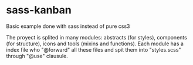 # sass-kanban
Basic example done with sass instead of pure css3


The proyect is splited in many modules: abstracts (for styles), components (for structure), icons and tools (mixins and functions).
Each module has a index file who "@forward" all these files and spit them into "styles.scss" through "@use" clausule.
